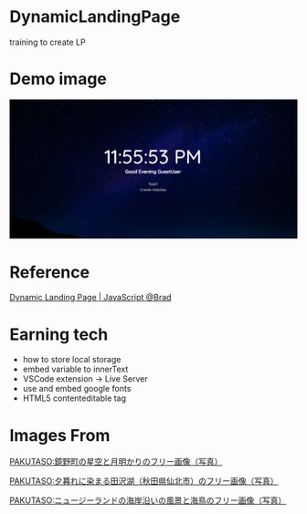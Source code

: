 # DynamicLandingPage

training to create LP

# Demo image

![demo](/img/demo.jpg)

# Reference

[Dynamic Landing Page | JavaScript @Brad](https://www.youtube.com/watch?v=fSTQzlprGLI&list=WL)

# Earning tech

- how to store local storage
- embed variable to innerText
- VSCode extension -> Live Server
- use and embed google fonts
- HTML5 contenteditable tag

# Images From

[PAKUTASO:鏡野町の星空と月明かりのフリー画像（写真）](https://www.pakutaso.com/20171011277post-13481.html)

[PAKUTASO:夕暮れに染まる田沢湖（秋田県仙北市）のフリー画像（写真）](https://www.pakutaso.com/20200302072post-26152.html)

[PAKUTASO:ニュージーランドの海岸沿いの風景と海鳥のフリー画像（写真）](https://www.pakutaso.com/20190559143post-20231.html)
